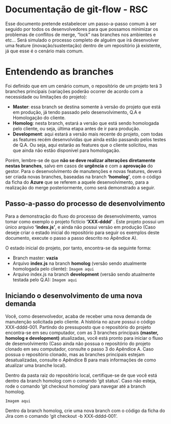 # Documentação de git-flow - RSC

Esse documento pretende estabelecer um passo-a-passo comum à ser seguido por todos os desenvolvedores para que possamos minimizar os problemas de conflitos de merge, “lock” nas branches nos ambientes e etc…
Será simulado o processo completo de alguém que irá desenvolver uma feature (inovação/sustentação) dentro de um repositório já existente, já que esse é o cenário mais comum.


# Entendendo as branches
Foi definido que em um cenário comum, o repositório de um projeto terá 3 branches principais (variações poderão ocorrer de acordo com a necessidade ou limitações do projeto):
 - **Master**: essa branch se destina somente à versão do projeto que está em produção, já tendo passado pelo desenvolvimento, Q.A e Homologação do cliente.
 - **Homolog**: nesta branch, estará a versão que está sendo homologada pelo cliente, ou seja, última etapa antes de ir para produção.
 - **Development**: aqui estará a versão mais recente do projeto, com todas as features recém desenvolvidas que ainda estão passando pelos testes de Q.A. Ou seja, aqui estarão as features que o cliente solicitou, mas que ainda não estão disponível para homologação.

 Porém, lembre-se de que **não se deve realizar alterações diretamente nestas branches**, salvo em casos de **urgência** e com a **aprovação** do gestor. Para o desenvolvimento de manutenções e novas features, deverá ser criada novas branches, baseadas na branch **‘homolog’**, com o código da ficha do **Azure** que se referem a aquele desenvolvimento, para a realização do merge posteriormente, como será demonstrado a seguir.


## Passo-a-passo do processo de desenvolvimento
Para a demonstração do fluxo do processo de desenvolvimento, vamos tomar como exemplo o projeto fictício **‘XXX-dddd’** . Este projeto possui um único arquivo **‘index.js’**, e ainda não possui versão em produção (Caso deseje criar o estado inicial do repositório para seguir os exemplos deste documento, execute o passo a passo descrito no Apêndice A).

O estado inicial do projeto, por tanto, encontra-se da seguinte forma:

  - Branch master: **vazia**
  - Arquivo **index.js** na branch **homolog** (versão sendo atualmente homologada pelo cliente):
  ```Imagem aqui```
  - Arquivo index.js na branch **development** (versão sendo atualmente testada pelo Q.A):
  ```Imagem aqui```

## Iniciando o desenvolvimento de uma nova demanda

Você, como desenvolvedor, acaba de receber uma nova demanda de manutenção solicitada pelo cliente. A história no azure possui o código XXX-dddd-001. Partindo do pressuposto que o repositório do projeto encontra-se em seu computador, com as 3 branches principais **(master, homolog e development)** atualizadas, você está pronto para iniciar o fluxo de desenvolvimento (Caso ainda não possua o repositório do projeto clonado em seu computador, consulte o passo 3 do Apêndice A. Caso possua o repositório clonado, mas as branches principais estejam desatualizadas, consulte o Apêndice B para mais informações de como atualizar uma branche local).

Dentro da pasta raiz do repositório local, certifique-se de que você está dentro da branch homolog com o comando ‘git status’. Caso não esteja, rode o comando ‘git checkout homolog’ para navegar até a branch homolog.



```Imagem aqui```



Dentro da branch homolog, crie uma nova branch com o código da ficha do Jira com o comando ‘git checkout -b XXX-dddd-001’.